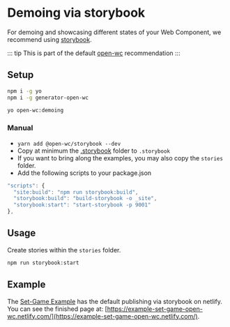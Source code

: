 # Demoing via storybook

[//]: # (AUTO INSERT HEADER PREPUBLISH)

For demoing and showcasing different states of your Web Component, we recommend using [storybook](https://storybook.js.org/).

::: tip
This is part of the default [open-wc](https://open-wc.org/) recommendation
:::

## Setup
```bash
npm i -g yo
npm i -g generator-open-wc

yo open-wc:demoing
```

### Manual
- `yarn add @open-wc/storybook --dev`
- Copy at minimum the [.storybook](https://github.com/open-wc/open-wc/tree/master/packages/generator-open-wc/generators/demoing-storybook/templates/static/.storybook) folder to `.storybook`
- If you want to bring along the examples, you may also copy the `stories` folder.
- Add the following scripts to your package.json
```js
"scripts": {
  "site:build": "npm run storybook:build",
  "storybook:build": "build-storybook -o _site",
  "storybook:start": "start-storybook -p 9001"
},
```

## Usage

Create stories within the `stories` folder.

```bash
npm run storybook:start
```

## Example
The [Set-Game Example](https://github.com/open-wc/example-vanilla-set-game/) has the default publishing via storybook on netlify.
You can see the finished page at: [https://example-set-game-open-wc.netlify.com/](https://example-set-game-open-wc.netlify.com/).
